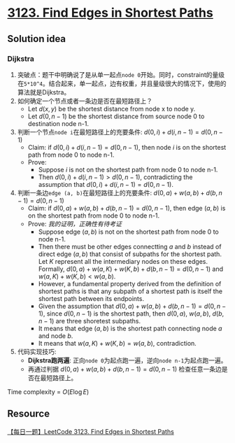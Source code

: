 # [3123. Find Edges in Shortest Paths](https://leetcode.com/problems/find-edges-in-shortest-paths/description/)

## Solution idea
### Dijkstra
1. 突破点：题干中明确说了是从单一起点`node 0`开始。同时，constraint的量级在`5*10^4`。结合起来，单一起点，边有权重，并且量级很大的情况下，使用的算法就是Dijkstra。
2. 如何确定一个节点或者一条边是否在最短路径上？
    - Let $d(x, y)$ be the shortest distance from node x to node y.
    - Let $d(0, n-1)$ be the shortest distance from source node 0 to destination node n-1.
3. 判断一个节点`node i`在最短路径上的充要条件: $d(0, i) + d(i, n-1) = d(0, n-1)$
    - Claim: if $d(0, i) + d(i, n-1) = d(0, n-1)$, then node $i$ is on the shortest path from node 0 to node n-1.
    - Prove:
        - Suppose $i$ is not on the shortest path from node 0 to node n-1.
        - Then $d(0, i) + d(i, n-1)>d(0, n-1)$, contradicting the assumption that $d(0, i) + d(i, n-1) = d(0, n-1)$.
4. 判断一条边`edge (a, b)`在最短路径上的充要条件: $d(0, a) + w(a, b) + d(b, n-1) = d(0, n-1)$
    - Claim: if $d(0, a) + w(a, b) + d(b, n-1) = d(0, n-1)$, then edge $(a, b)$ is on the shortest path from node 0 to node n-1.
    - Prove: *我的证明，正确性有待考证*
        - Suppose edge $(a, b)$ is not on the shortest path from node 0 to node n-1.
        - Then there must be other edges connectting $a$ and $b$ instead of direct edge $(a, b)$ that consist of subpaths for the shortest path. Let $K$ represent all the intermediary nodes on these edges. Formally, $d(0, a) + w(a, K) + w(K, b) + d(b, n-1) = d(0, n-1)$ and $w(a, K) + w(K, b) < w(a, b)$. 
        - However, a fundamental property derived from the definition of shortest paths is that any subpath of a shortest path is itself the shortest path between its endpoints.
        - Given the assumption that $d(0, a) + w(a, b) + d(b, n-1) = d(0, n-1)$, since $d(0, n-1)$ is the shortest path, then $d(0, a)$, $w(a, b)$, $d(b, n-1)$ are three shoretest subpaths.
        - It means that edge $(a, b)$ is the shortest path connecting node $a$ and node $b$.
        - It means that $w(a, K) + w(K, b) = w(a, b)$, contradiction. 
5. 代码实现技巧:
    - **Dijkstra跑两遍**: 正向`node 0`为起点跑一遍，逆向`node n-1`为起点跑一遍。
    - 再通过判据 $d(0, a) + w(a, b) + d(b, n-1) = d(0, n-1)$ 检查任意一条边是否在最短路径上。
 
Time complexity = $O(E\log E)$

## Resource
[【每日一题】LeetCode 3123. Find Edges in Shortest Paths](https://www.youtube.com/watch?v=ztiM0oqBKog&ab_channel=HuifengGuan)